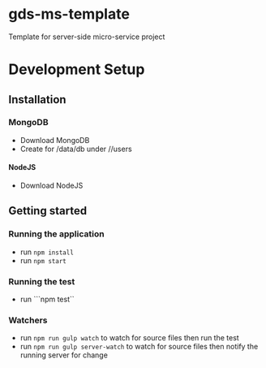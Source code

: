 # gds-ms-template
Template for server-side micro-service project

# Development Setup

## Installation

### MongoDB
- Download MongoDB
- Create for /data/db under //users

#### NodeJS
- Download NodeJS

## Getting started

### Running the application
- run ```npm install```
- run ```npm start```

### Running the test
- run ```npm test``

### Watchers 
- run ```npm run gulp watch``` to watch for source files then run the test
- run ```npm run gulp server-watch``` to watch for source files then notify the running server for change
